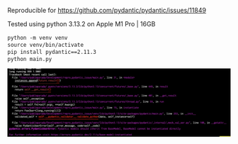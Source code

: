 Reproducible for https://github.com/pydantic/pydantic/issues/11849

Tested using python 3.13.2 on Apple M1 Pro | 16GB

```
python -m venv venv
source venv/bin/activate
pip install pydantic==2.11.3
python main.py
```

![alt text](assets/image.png)
